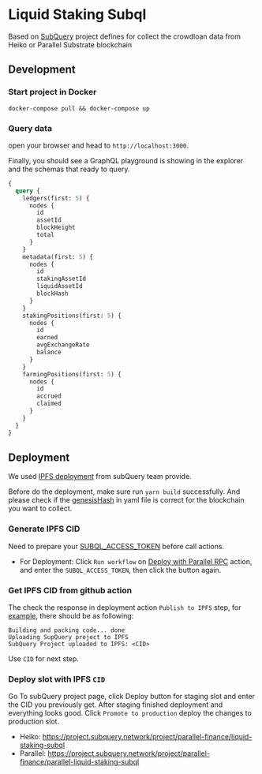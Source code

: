 # Liquid Staking Subql

Based on [SubQuery](https://www.subquery.network/) project defines for collect the crowdloan data from Heiko or Parallel Substrate blockchain

## Development

### Start project in Docker

```
docker-compose pull && docker-compose up
```

### Query data

open your browser and head to `http://localhost:3000`.

Finally, you should see a GraphQL playground is showing in the explorer and the schemas that ready to query.

```graphql
{
  query {
    ledgers(first: 5) {
      nodes {
        id
        assetId
        blockHeight
        total
      }
    }
    metadata(first: 5) {
      nodes {
        id
        stakingAssetId
        liquidAssetId
        blockHash
      }
    }
    stakingPositions(first: 5) {
      nodes {
        id
        earned
        avgExchangeRate
        balance
      }
    }
    farmingPositions(first: 5) {
      nodes {
        id
        accrued
        claimed
      }
    }
  }
}
```

## Deployment

We used [IPFS deployment](https://doc.subquery.network/publish/ipfs/#) from subQuery team provide.

Before do the deployment, make sure run `yarn build` successfully. And please check if the [genesisHash](https://doc.subquery.network/create/manifest/#custom-chains) in yaml file is correct for the blockchain you want to collect.

### Generate IPFS CID

Need to prepare your [SUBQL_ACCESS_TOKEN](https://doc.subquery.network/publish/ipfs/#prepare-your-subql-access-token) before call actions.

- For Deployment: Click `Run workflow` on [Deploy with Parallel RPC](https://github.com/parallel-finance/liquid-staking-subql/actions/workflows/deploy.yml) action, and enter the `SUBQL_ACCESS_TOKEN`, then click the button again.

### Get IPFS CID from github action

The check the response in deployment action `Publish to IPFS` step, for [example](https://github.com/parallel-finance/liquid-staking-subql/runs/5879173033?check_suite_focus=true), there should be as following:

```
Building and packing code... done
Uploading SupQuery project to IPFS
SubQuery Project uploaded to IPFS: <CID>
```

Use `CID` for next step.

### Deploy slot with IPFS `CID`

Go To subQuery project page, click Deploy button for staging slot and enter the CID you previously get. After staging finished deployment and everything looks good. Click `Promote to production` deploy the changes to production slot.

- Heiko: https://project.subquery.network/project/parallel-finance/liquid-staking-subql
- Parallel: https://project.subquery.network/project/parallel-finance/parallel-liquid-staking-subql
